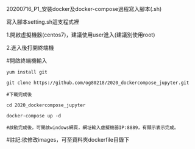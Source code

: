 20200716_P1_安裝docker及docker-compose過程寫入腳本(.sh)

寫入腳本setting.sh這支程式裡

1.開啟虛擬機器(centos7)，建議使用user進入(建議別使用root)

2.進入後打開終端機

  #開啟終端機輸入
  
	yum install git
  
    git clone https://github.com/og80218/2020_dockercompose_jupyter.git
	
	#下載完成後
	
	cd 2020_dockercompose_jupyter
	
	docker-compose up -d
	
	#啟動完成後，可開啟windows網頁，網址輸入虛擬機器IP:8889，有顯示表示完成。
	
	
#註記:欲修改images，可至資料夾dockerfile目錄下